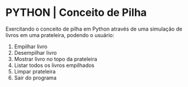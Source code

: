 # PYTHON | Conceito de Pilha
Exercitando o conceito de pilha em Python através de uma simulação de livros em uma prateleira, podendo o usuário:
1. Empilhar livro
2. Desempilhar livro
3. Mostrar livro no topo da prateleira
4. Listar todos os livros empilhados
5. Limpar prateleira
6. Sair do programa

